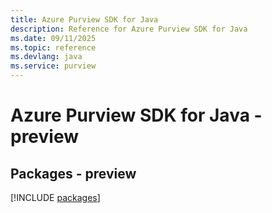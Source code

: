 ```yaml
---
title: Azure Purview SDK for Java
description: Reference for Azure Purview SDK for Java
ms.date: 09/11/2025
ms.topic: reference
ms.devlang: java
ms.service: purview
---
```

# Azure Purview SDK for Java - preview
## Packages - preview
[!INCLUDE [packages](purview-index.md)]